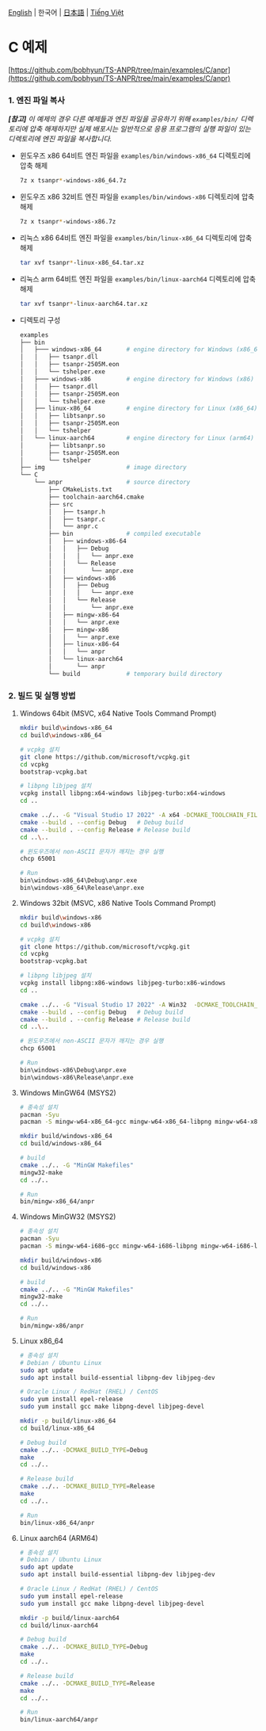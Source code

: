 [English](../../) | 한국어 | [日本語](../ja-JP/) | [Tiếng Việt](../vi-VN/)

# C 예제

[https://github.com/bobhyun/TS-ANPR/tree/main/examples/C/anpr](https://github.com/bobhyun/TS-ANPR/tree/main/examples/C/anpr)

### 1. 엔진 파일 복사

_**[참고]** 이 예제의 경우 다른 예제들과 엔진 파일을 공유하기 위해 `examples/bin/` 디렉토리에 압축 해제하지만 실제 배포시는 일반적으로 응용 프로그램의 실행 파일이 있는 디렉토리에 엔진 파일을 복사합니다._

- 윈도우즈 x86 64비트
  엔진 파일을 `examples/bin/windows-x86_64` 디렉토리에 압축 해제
  ```sh
  7z x tsanpr*-windows-x86_64.7z
  ```
- 윈도우즈 x86 32비트
  엔진 파일을 `examples/bin/windows-x86` 디렉토리에 압축 해제
  ```sh
  7z x tsanpr*-windows-x86.7z
  ```
- 리눅스 x86 64비트
  엔진 파일을 `examples/bin/linux-x86_64` 디렉토리에 압축 해제
  ```sh
  tar xvf tsanpr*-linux-x86_64.tar.xz
  ```
- 리눅스 arm 64비트
  엔진 파일을 `examples/bin/linux-aarch64` 디렉토리에 압축 해제
  ```sh
  tar xvf tsanpr*-linux-aarch64.tar.xz
  ```
- 디렉토리 구성
  ```sh
  examples
  ├── bin
  │   ├─── windows-x86_64       # engine directory for Windows (x86_64)
  │   │   ├── tsanpr.dll
  │   │   ├── tsanpr-2505M.eon
  │   │   └── tshelper.exe
  │   ├─── windows-x86          # engine directory for Windows (x86)
  │   │   ├── tsanpr.dll
  │   │   ├── tsanpr-2505M.eon
  │   │   └── tshelper.exe
  │   ├── linux-x86_64          # engine directory for Linux (x86_64)
  │   │   ├── libtsanpr.so
  │   │   ├── tsanpr-2505M.eon
  │   │   └── tshelper
  │   └── linux-aarch64         # engine directory for Linux (arm64)
  │       ├── libtsanpr.so
  │       ├── tsanpr-2505M.eon
  │       └── tshelper
  ├── img                       # image directory
  └── C
      └── anpr                  # source directory
          ├── CMakeLists.txt
          ├── toolchain-aarch64.cmake
          ├── src
          │   ├── tsanpr.h
          │   ├── tsanpr.c
          │   └── anpr.c
          ├── bin               # compiled executable
          │   ├── windows-x86-64
          │   │   ├── Debug
          │   │   │   └── anpr.exe
          │   │   └── Release
          │   │       └── anpr.exe
          │   ├── windows-x86
          │   │   ├── Debug
          │   │   │   └── anpr.exe
          │   │   └── Release
          │   │       └── anpr.exe
          │   ├── mingw-x86-64
          │   │   └── anpr.exe
          │   ├── mingw-x86
          │   │   └── anpr.exe
          │   ├── linux-x86-64
          │   │   └── anpr
          │   └── linux-aarch64
          │       └── anpr
          └── build             # temporary build directory
  ```

### 2. 빌드 및 실행 방법

1. Windows 64bit (MSVC, x64 Native Tools Command Prompt)

   ```sh
   mkdir build\windows-x86_64
   cd build\windows-x86_64

   # vcpkg 설치
   git clone https://github.com/microsoft/vcpkg.git
   cd vcpkg
   bootstrap-vcpkg.bat

   # libpng libjpeg 설치
   vcpkg install libpng:x64-windows libjpeg-turbo:x64-windows
   cd ..

   cmake ../.. -G "Visual Studio 17 2022" -A x64 -DCMAKE_TOOLCHAIN_FILE=vcpkg/scripts/buildsystems/vcpkg.cmake
   cmake --build . --config Debug   # Debug build
   cmake --build . --config Release # Release build
   cd ..\..

   # 윈도우즈에서 non-ASCII 문자가 깨지는 경우 실행
   chcp 65001

   # Run
   bin\windows-x86_64\Debug\anpr.exe
   bin\windows-x86_64\Release\anpr.exe
   ```

2. Windows 32bit (MSVC, x86 Native Tools Command Prompt)

   ```sh
   mkdir build\windows-x86
   cd build\windows-x86

   # vcpkg 설치
   git clone https://github.com/microsoft/vcpkg.git
   cd vcpkg
   bootstrap-vcpkg.bat

   # libpng libjpeg 설치
   vcpkg install libpng:x86-windows libjpeg-turbo:x86-windows
   cd ..

   cmake ../.. -G "Visual Studio 17 2022" -A Win32  -DCMAKE_TOOLCHAIN_FILE=vcpkg/scripts/buildsystems/vcpkg.cmake
   cmake --build . --config Debug   # Debug build
   cmake --build . --config Release # Release build
   cd ..\..

   # 윈도우즈에서 non-ASCII 문자가 깨지는 경우 실행
   chcp 65001

   # Run
   bin\windows-x86\Debug\anpr.exe
   bin\windows-x86\Release\anpr.exe
   ```

3. Windows MinGW64 (MSYS2)

   ```sh
   # 종속성 설치
   pacman -Syu
   pacman -S mingw-w64-x86_64-gcc mingw-w64-x86_64-libpng mingw-w64-x86_64-libjpeg-turbo

   mkdir build/windows-x86_64
   cd build/windows-x86_64

   # build
   cmake ../.. -G "MinGW Makefiles"
   mingw32-make
   cd ../..

   # Run
   bin/mingw-x86_64/anpr
   ```

4. Windows MinGW32 (MSYS2)

   ```sh
   # 종속성 설치
   pacman -Syu
   pacman -S mingw-w64-i686-gcc mingw-w64-i686-libpng mingw-w64-i686-libjpeg-turbo

   mkdir build/windows-x86
   cd build/windows-x86

   # build
   cmake ../.. -G "MinGW Makefiles"
   mingw32-make
   cd ../..

   # Run
   bin/mingw-x86/anpr
   ```

5. Linux x86_64

   ```sh
   # 종속성 설치
   # Debian / Ubuntu Linux
   sudo apt update
   sudo apt install build-essential libpng-dev libjpeg-dev

   # Oracle Linux / RedHat (RHEL) / CentOS
   sudo yum install epel-release
   sudo yum install gcc make libpng-devel libjpeg-devel

   mkdir -p build/linux-x86_64
   cd build/linux-x86_64

   # Debug build
   cmake ../.. -DCMAKE_BUILD_TYPE=Debug
   make
   cd ../..

   # Release build
   cmake ../.. -DCMAKE_BUILD_TYPE=Release
   make
   cd ../..

   # Run
   bin/linux-x86_64/anpr
   ```

6. Linux aarch64 (ARM64)

   ```sh
   # 종속성 설치
   # Debian / Ubuntu Linux
   sudo apt update
   sudo apt install build-essential libpng-dev libjpeg-dev

   # Oracle Linux / RedHat (RHEL) / CentOS
   sudo yum install epel-release
   sudo yum install gcc make libpng-devel libjpeg-devel

   mkdir -p build/linux-aarch64
   cd build/linux-aarch64

   # Debug build
   cmake ../.. -DCMAKE_BUILD_TYPE=Debug
   make
   cd ../..

   # Release build
   cmake ../.. -DCMAKE_BUILD_TYPE=Release
   make
   cd ../..

   # Run
   bin/linux-aarch64/anpr
   ```
